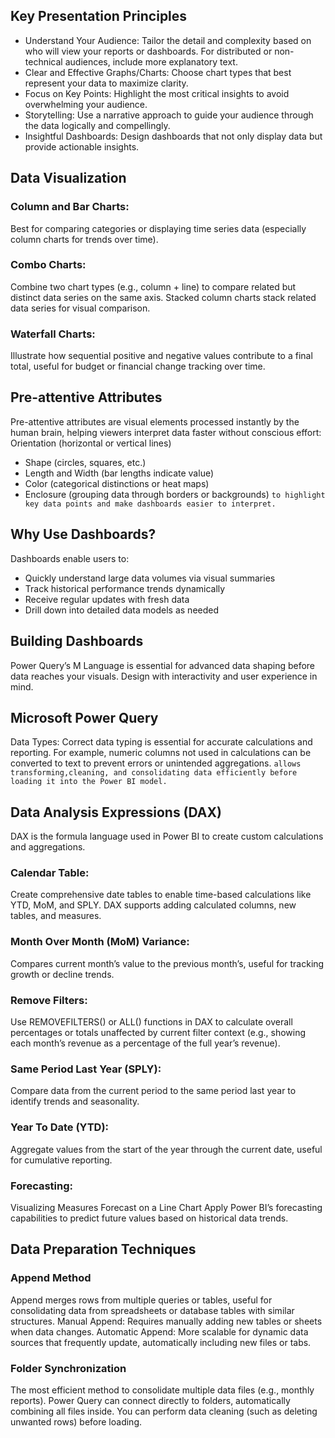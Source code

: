 ## Key Presentation Principles
- Understand Your Audience: Tailor the detail and complexity based on who will view your reports or dashboards. For distributed or non-technical audiences, include more explanatory text.
- Clear and Effective Graphs/Charts: Choose chart types that best represent your data to maximize clarity.
- Focus on Key Points: Highlight the most critical insights to avoid overwhelming your audience.
- Storytelling: Use a narrative approach to guide your audience through the data logically and compellingly.
- Insightful Dashboards: Design dashboards that not only display data but provide actionable insights.

## Data Visualization
### Column and Bar Charts:
Best for comparing categories or displaying time series data (especially column charts for trends over time).

### Combo Charts:
Combine two chart types (e.g., column + line) to compare related but distinct data series on the same axis.
Stacked column charts stack related data series for visual comparison.

### Waterfall Charts:
Illustrate how sequential positive and negative values contribute to a final total, useful for budget or financial change tracking over time.

## Pre-attentive Attributes
Pre-attentive attributes are visual elements processed instantly by the human brain, helping viewers interpret data faster without conscious effort:
Orientation (horizontal or vertical lines)
- Shape (circles, squares, etc.)
- Length and Width (bar lengths indicate value)
- Color (categorical distinctions or heat maps)
- Enclosure (grouping data through borders or backgrounds)
`to highlight key data points and make dashboards easier to interpret.`

## Why Use Dashboards?
Dashboards enable users to:
- Quickly understand large data volumes via visual summaries
- Track historical performance trends dynamically
- Receive regular updates with fresh data
- Drill down into detailed data models as needed

## Building Dashboards
Power Query’s M Language is essential for advanced data shaping before data reaches your visuals.
Design with interactivity and user experience in mind.

## Microsoft Power Query
Data Types: Correct data typing is essential for accurate calculations and reporting.
For example, numeric columns not used in calculations can be converted to text to prevent errors or unintended aggregations.
`allows transforming,cleaning, and consolidating data efficiently before loading it into the Power BI model.`

## Data Analysis Expressions (DAX)
DAX is the formula language used in Power BI to create custom calculations and aggregations.

### Calendar Table:
Create comprehensive date tables to enable time-based calculations like YTD, MoM, and SPLY. DAX supports adding calculated columns, new tables, and measures.

### Month Over Month (MoM) Variance:
Compares current month’s value to the previous month’s, useful for tracking growth or decline trends.

### Remove Filters:
Use REMOVEFILTERS() or ALL() functions in DAX to calculate overall percentages or totals unaffected by current filter context (e.g., showing each month’s revenue as a percentage of the full year’s revenue).

### Same Period Last Year (SPLY):
Compare data from the current period to the same period last year to identify trends and seasonality.

### Year To Date (YTD):
Aggregate values from the start of the year through the current date, useful for cumulative reporting.

### Forecasting:
Visualizing Measures Forecast on a Line Chart
Apply Power BI’s forecasting capabilities to predict future values based on historical data trends.

## Data Preparation Techniques
### Append Method
Append merges rows from multiple queries or tables, useful for consolidating data from spreadsheets or database tables with similar structures.
Manual Append: Requires manually adding new tables or sheets when data changes.
Automatic Append: More scalable for dynamic data sources that frequently update, automatically including new files or tabs.
### Folder Synchronization
The most efficient method to consolidate multiple data files (e.g., monthly reports).
Power Query can connect directly to folders, automatically combining all files inside.
You can perform data cleaning (such as deleting unwanted rows) before loading.


